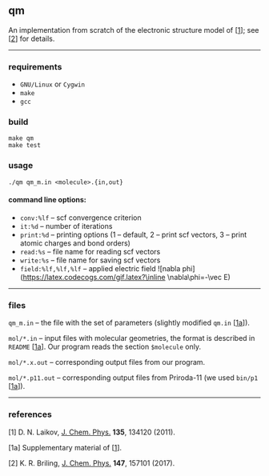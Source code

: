 
## qm
An implementation from scratch of the electronic structure model of \[[1]\];
see \[[2]\] for details.

---

### requirements
* `GNU/Linux` or `Cygwin`
* `make`
* `gcc`

### build
```
make qm
make test
```

### usage
```
./qm qm_m.in <molecule>.{in,out}
```
#### command line options:
* `conv:%lf`  – scf convergence criterion
* `it:%d`     – number of iterations
* `print:%d`  – printing options (1 – default, 2 – print scf vectors, 3 – print atomic charges and bond orders)
* `read:%s`   – file name for reading scf vectors
* `write:%s`  – file name for saving scf vectors
* `field:%lf,%lf,%lf` – applied electric field ![nabla phi](https://latex.codecogs.com/gif.latex?\inline \nabla\phi=-\vec E)

---

### files

`qm_m.in`  –
the file with the set of parameters
(slightly modified `qm.in` \[[1a]\]).

`mol/*.in`  –
input files with molecular geometries,
the format is described in `README` \[[1a]\].
Our program reads the section `$molecule` only.

`mol/*.x.out`  –
corresponding output files from our program.

`mol/*.p11.out` –
corresponding output files from Priroda-11
(we used `bin/p1` \[[1a]\]).

---

### references

<a name="ref1">\[1\]</a>
D. N. Laikov,  [J. Chem. Phys.][L2011] **135**, 134120 (2011).

<a name="ref1a">\[1a\]</a>
Supplementary material of \[[1]\].

<a name="ref2">\[2\]</a>
K. R. Briling, [J. Chem. Phys.][B2017] **147**, 157101 (2017).

[1]: #ref1
[1a]: #ref1a
[2]: #ref2
[L2011]:https://doi.org/10.1063/1.3646498
[B2017]:https://doi.org/10.1063/1.5000525

<a href="http://m.m111aploco.com/details/9af5rrkn"> <img src="http://www.maploco.com/vmap/s/9693527.png" width=1 > </a>

